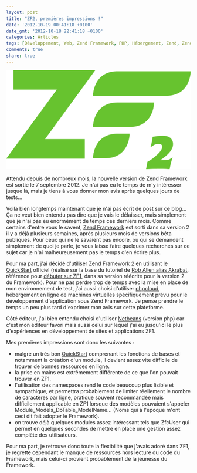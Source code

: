 ```yaml
---
layout: post
title: "ZF2, premières impressions !"
date: '2012-10-19 00:41:18 +0100'
date_gmt: '2012-10-18 22:41:18 +0100'
categories: Articles
tags: [Développement, Web, Zend Framework, PHP, Hébergement, Zend, Zend Framework 2, Bootstrap, Phpcloud]
comments: true
share: true
---
```


[![Zend Framework 2 Logo](/images/posts/2012-10-19-zf2-premieres-impressions/01.png)](/images/posts/2012-10-19-zf2-premieres-impressions/01.png)

Attendu depuis de nombreux mois, la nouvelle version de Zend Framework est sortie le 7 septembre 2012. Je n'ai pas eu le temps de m'y intéresser jusque là, mais je tiens à vous donner mon avis après quelques jours de tests...

Voilà bien longtemps maintenant que je n'ai pas écrit de post sur ce blog... Ça ne veut bien entendu pas dire que je vais le délaisser, mais simplement que je n'ai pas eu énormément de temps ces derniers mois. Comme certains d'entre vous le savent, [Zend Framework](http://framework.zend.com/) est sorti dans sa version 2 il y a déjà plusieurs semaines, après plusieurs mois de versions bêta publiques. Pour ceux qui ne le savaient pas encore, ou qui se demandent simplement de quoi je parle, je vous laisse faire quelques recherches sur ce sujet car je n'ai malheureusement pas le temps d'en écrire plus.

Pour ma part, j'ai décidé d'utiliser Zend Framework 2 en utilisant le [QuickStart](http://zf2.readthedocs.org/en/latest/index.html#userguide) officiel (réalisé sur la base du tutoriel de [Rob Allen alias Akrabat](http://akrabat.com/), référence pour [débuter sur ZF1](http://akrabat.com/zend-framework-tutorial/), dans sa version réécrite pour la version 2 du Framework). Pour ne pas perdre trop de temps avec la mise en place de mon environnement de test, j'ai aussi choisi d'utiliser [phpcloud](http://www.phpcloud.com), hébergement en ligne de machines virtuelles spécifiquement prévu pour le développement d'application sous Zend Framework. Je pense prendre le temps un peu plus tard d'exprimer mon avis sur cette plateforme.

Côté éditeur, j'ai bien entendu choisi d'utiliser [Netbeans](http://netbeans.org/) (version php) car c'est mon éditeur favori mais aussi celui sur lequel j'ai eu jusqu'ici le plus d'expériences en développement de sites et applications ZF1.


Mes premières impressions sont donc les suivantes :

 * malgré un très bon [QuickStart](http://zf2.readthedocs.org/en/latest/index.html#userguide) comprenant les fonctions de bases et notamment la création d'un module, il devient assez vite difficile de trouver de bonnes ressources en ligne.
 * la prise en mains est extrêmement différente de ce que l'on pouvait trouver en ZF1.
 * l'utilisation des namespaces rend le code beaucoup plus lisible et sympathique, et permettra probablement de limiter réellement le nombre de caractères par ligne, pratique souvent recommandée mais difficilement applicable en ZF1 lorsque des modèles pouvaient s'appeler Module_Models_DbTable_ModelName... (Noms qui à l'époque m'ont ceci dit fait adopter le Framework).
 * on trouve déjà quelques modules assez intéressant tels que ZfcUser qui permet en quelques secondes de mettre en place une gestion assez complète des utilisateurs.


Pour ma part, je retrouve donc toute la flexibilité que j'avais adoré dans ZF1, je regrette cependant le manque de ressources hors lecture du code du Framework, mais celui-ci provient probablement de la jeunesse du Framework.